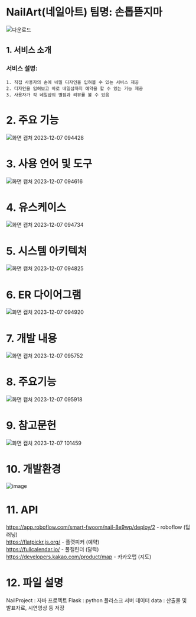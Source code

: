 # NailArt(네일아트) 팀명: 손톱뜯지마
![다운로드](https://github.com/2023-SMHRD-IS-CLOUD-1/NailArt/assets/142488051/89872779-53cf-4192-9b56-7aeef564b682)


## 1. 서비스 소개

   ### 서비스 설명:


    1. 직접 사용자의 손에 네일 디자인을 입혀볼 수 있는 서비스 제공
    2. 디자인을 입혀보고 바로 네일샵까지 예약을 할 수 있는 기능 제공
    3. 사용자가 각 네일샵의 별점과 리뷰를 볼 수 있음

# 2. 주요 기능

![화면 캡처 2023-12-07 094428](https://github.com/2023-SMHRD-IS-CLOUD-1/NailArt/assets/142488051/5912d0a8-b5ec-464c-8575-6bfd9109ce2b)


# 3. 사용 언어 및 도구

![화면 캡처 2023-12-07 094616](https://github.com/2023-SMHRD-IS-CLOUD-1/NailArt/assets/142488051/021c17b4-dce7-4ed1-aa03-c6e046229e17)



# 4. 유스케이스

![화면 캡처 2023-12-07 094734](https://github.com/2023-SMHRD-IS-CLOUD-1/NailArt/assets/142488051/3dde3ab6-8c8a-49fd-a9e9-0695f6f083ed)



# 5. 시스템 아키텍처

![화면 캡처 2023-12-07 094825](https://github.com/2023-SMHRD-IS-CLOUD-1/NailArt/assets/142488051/63bbd27a-1574-44ea-8d31-956bd8de377b)



# 6. ER 다이어그램

![화면 캡처 2023-12-07 094920](https://github.com/2023-SMHRD-IS-CLOUD-1/NailArt/assets/142488051/691945d2-58c8-45dc-a5b9-4f2f03ed2a0e)



# 7. 개발 내용

![화면 캡처 2023-12-07 095752](https://github.com/2023-SMHRD-IS-CLOUD-1/NailArt/assets/142488051/5642e325-92f0-4176-b89b-6b06143bad94)



# 8. 주요기능

![화면 캡처 2023-12-07 095918](https://github.com/2023-SMHRD-IS-CLOUD-1/NailArt/assets/142488051/32a6dfd6-bf78-46b3-9f56-45a103da0690)

# 9. 참고문헌

![화면 캡처 2023-12-07 101459](https://github.com/2023-SMHRD-IS-CLOUD-1/NailArt/assets/142488051/e882afbc-42d6-436b-b51d-03cde118cb76)

# 10. 개발환경
![image](https://github.com/2023-SMHRD-IS-CLOUD-1/NailArt/assets/123911778/f011ea93-6fe5-492e-b10a-9c01c58633d7)

# 11. API
https://app.roboflow.com/smart-fwoom/nail-8e9wp/deploy/2 - roboflow (딥러닝)                       
https://flatpickr.js.org/ - 플랫피커 (예약)                   
https://fullcalendar.io/ - 풀캘린더 (달력)                   
https://developers.kakao.com/product/map - 카카오맵 (지도)                   

# 12. 파일 설명
NailProject : 자바 프로젝트
Flask : python 플라스크 서버 데이터
data : 산출물 및 발표자료, 시연영상 등 저장






